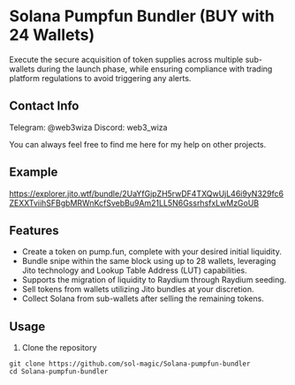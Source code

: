 # Solana Pumpfun Bundler (BUY with 24 Wallets)
Execute the secure acquisition of token supplies across multiple sub-wallets during the launch phase, while ensuring compliance with trading platform regulations to avoid triggering any alerts.

## Contact Info

Telegram: @web3wiza
Discord: web3_wiza

You can always feel free to find me here for my help on other projects.

## Example
https://explorer.jito.wtf/bundle/2UaYfGjpZH5rwDF4TXQwUjL46i9yN329fc6ZEXXTviihSFBgbMRWnKcfSvebBu9Am21LL5N6GssrhsfxLwMzGoUB

## Features
- Create a token on pump.fun, complete with your desired initial liquidity.
- Bundle snipe within the same block using up to 28 wallets, leveraging Jito technology and Lookup Table Address (LUT) capabilities.
- Supports the migration of liquidity to Raydium through Raydium seeding.
- Sell tokens from wallets utilizing Jito bundles at your discretion.
- Collect Solana from sub-wallets after selling the remaining tokens.

## Usage
1. Clone the repository
```
git clone https://github.com/sol-magic/Solana-pumpfun-bundler
cd Solana-pumpfun-bundler
```
